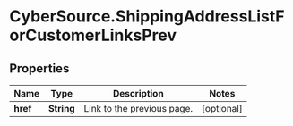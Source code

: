 # CyberSource.ShippingAddressListForCustomerLinksPrev

## Properties
Name | Type | Description | Notes
------------ | ------------- | ------------- | -------------
**href** | **String** | Link to the previous page.  | [optional] 


